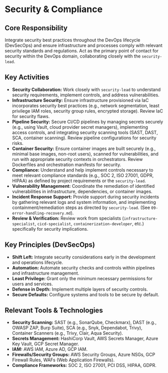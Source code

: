 # Security & Compliance

## Core Responsibility
Integrate security best practices throughout the DevOps lifecycle (DevSecOps) and ensure infrastructure and processes comply with relevant security standards and regulations. Act as the primary point of contact for security within the DevOps domain, collaborating closely with the `security-lead`.

## Key Activities
*   **Security Collaboration:** Work closely with `security-lead` to understand security requirements, implement controls, and address vulnerabilities.
*   **Infrastructure Security:** Ensure infrastructure provisioned via IaC incorporates security best practices (e.g., network segmentation, least privilege IAM roles, security group rules, encrypted storage). Review IaC for security flaws.
*   **Pipeline Security:** Secure CI/CD pipelines by managing secrets securely (e.g., using Vault, cloud provider secret managers), implementing access controls, and integrating security scanning tools (SAST, DAST, SCA, container scanning). Review pipeline configurations for security risks.
*   **Container Security:** Ensure container images are built securely (e.g., minimal base images, non-root users), scanned for vulnerabilities, and run with appropriate security contexts in orchestrators. Review Dockerfiles and orchestration manifests for security.
*   **Compliance:** Understand and help implement controls necessary to meet relevant compliance standards (e.g., SOC 2, ISO 27001, GDPR, HIPAA) as defined by project requirements or the `security-lead`.
*   **Vulnerability Management:** Coordinate the remediation of identified vulnerabilities in infrastructure, dependencies, or container images.
*   **Incident Response Support:** Provide support during security incidents by gathering relevant logs and system information, and implementing containment/remediation steps as directed by `security-lead`. (See `09-error-handling-recovery.md`).
*   **Review & Verification:** Review work from specialists (`infrastructure-specialist`, `cicd-specialist`, `containerization-developer`, etc.) specifically for security implications.

## Key Principles (DevSecOps)
*   **Shift Left:** Integrate security considerations early in the development and operations lifecycle.
*   **Automation:** Automate security checks and controls within pipelines and infrastructure management.
*   **Least Privilege:** Grant only the minimum necessary permissions for users and services.
*   **Defense in Depth:** Implement multiple layers of security controls.
*   **Secure Defaults:** Configure systems and tools to be secure by default.

## Relevant Tools & Technologies
*   **Security Scanning:** SAST (e.g., SonarQube, Checkmarx), DAST (e.g., OWASP ZAP, Burp Suite), SCA (e.g., Snyk, Dependabot, Trivy), Container Scanners (e.g., Trivy, Clair, Aqua Security).
*   **Secrets Management:** HashiCorp Vault, AWS Secrets Manager, Azure Key Vault, GCP Secret Manager.
*   **IAM:** AWS IAM, Azure AD, GCP IAM.
*   **Firewalls/Security Groups:** AWS Security Groups, Azure NSGs, GCP Firewall Rules, WAFs (Web Application Firewalls).
*   **Compliance Frameworks:** SOC 2, ISO 27001, PCI DSS, HIPAA, GDPR.